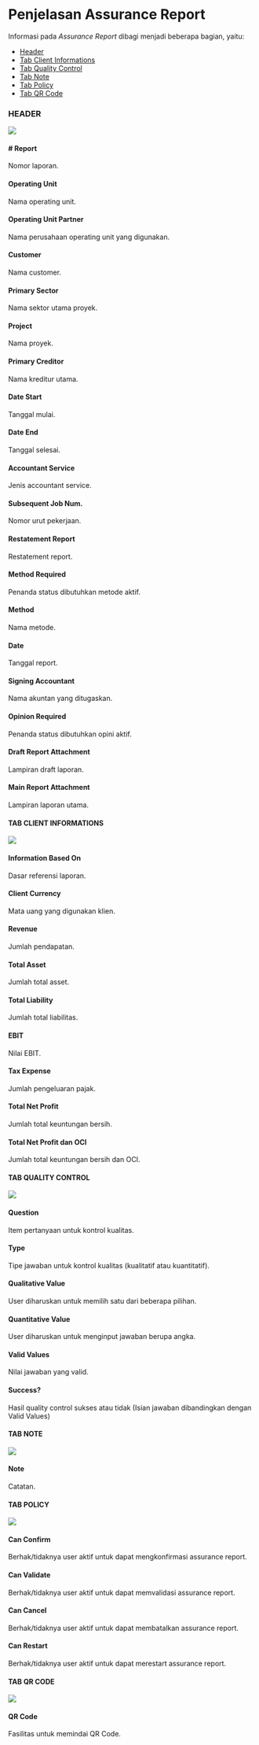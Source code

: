 # Penjelasan Assurance Report

Informasi pada *Assurance Report* dibagi menjadi beberapa bagian, yaitu:

* [Header](#bagian-header)
* [Tab Client Informations](#tab-client-informations)
* [Tab Quality Control](#tab-quality-control)
* [Tab Note](#tab-note)
* [Tab Policy](#tab-policy)
* [Tab QR Code](#tab-qr-code)

### <a name="bagian-header">HEADER</a>

![](../../img/assurance-report/bagian-header.png)

#### <a name="field-no-report"># Report</a>

Nomor laporan.

#### <a name="field-operating-unit">Operating Unit</a>

Nama operating unit.

#### <a name="field-operating-unit-partner">Operating Unit Partner</a>

Nama perusahaan operating unit yang digunakan.

#### <a name="field-customer">Customer</a>

Nama customer.

#### <a name="field-primary-sector">Primary Sector</a>

Nama sektor utama proyek.

#### <a name="field-project">Project</a>

Nama proyek.

#### <a name="field-primary-creditor">Primary Creditor</a>

Nama kreditur utama.

#### <a name="field-date-start">Date Start</a>

Tanggal mulai.

#### <a name="field-date-end">Date End</a>

Tanggal selesai.

#### <a name="field-accountant-service">Accountant Service</a>

Jenis accountant service.

#### <a name="field-subsequent-job">Subsequent Job Num.</a>

Nomor urut pekerjaan.

#### <a name="field-retatement-report">Restatement Report</a>

Restatement report.

#### <a name="field-method-required">Method Required</a>

Penanda status dibutuhkan metode aktif.

#### <a name="field-method">Method</a>

Nama metode.

#### <a name="field-date">Date</a>

Tanggal report.

#### <a name="field-signing-accountant">Signing Accountant</a>

Nama akuntan yang ditugaskan.

#### <a name="field-opinion-required">Opinion Required</a>

Penanda status dibutuhkan opini aktif.

#### <a name="field-draft-report-attachment">Draft Report Attachment</a>

Lampiran draft laporan.

#### <a name="field-main-report-attachment">Main Report Attachment</a>

Lampiran laporan utama.

#### <a name="tab-client-informations">TAB CLIENT INFORMATIONS</a>

![](../../img/assurance-report/tab-client-informations.png)

#### <a name="field-information-based-on">Information Based On</a>

Dasar referensi laporan.

#### <a name="field-client-currency">Client Currency</a>

Mata uang yang digunakan klien.

#### <a name="field-revenue">Revenue</a>

Jumlah pendapatan.

#### <a name="field-total-asset">Total Asset</a>

Jumlah total asset.

#### <a name="field-total-liability">Total Liability</a>

Jumlah total liabilitas.

#### <a name="field-ebit">EBIT</a>

Nilai EBIT.

#### <a name="field-tax-expense">Tax Expense</a>

Jumlah pengeluaran pajak.

#### <a name="field-total-net-profit">Total Net Profit</a>

Jumlah total keuntungan bersih.

#### <a name="field-total-net-profit-oci">Total Net Profit dan OCI</a>

Jumlah total keuntungan bersih dan OCI.

#### <a name="tab-quality-control">TAB QUALITY CONTROL</a>

![](../../img/assurance-report/tab-quality-control.png)

#### <a name="field-question">Question</a>

Item pertanyaan untuk kontrol kualitas.

#### <a name="field-question-type">Type</a>

Tipe jawaban untuk kontrol kualitas (kualitatif atau kuantitatif).

#### <a name="field-qualitative-value">Qualitative Value</a>

User diharuskan untuk memilih satu dari beberapa pilihan.

#### <a name="field-quantitative-value">Quantitative Value</a>

User diharuskan untuk menginput jawaban berupa angka.

#### <a name="field-valid-values">Valid Values</a>

Nilai jawaban yang valid.

#### <a name="field-success">Success?</a>

Hasil quality control sukses atau tidak (Isian jawaban dibandingkan dengan Valid Values)

#### <a name="tab-note">TAB NOTE</a>

![](../../img/assurance-report/tab-note.png)

#### <a name="field-note">Note</a>

Catatan.

#### <a name="tab-policy">TAB POLICY</a>

![](../../img/assurance-report/tab-policy.png)

#### <a name="field-can-confirm">Can Confirm</a>

Berhak/tidaknya user aktif untuk dapat mengkonfirmasi assurance report.

#### <a name="field-can-validate">Can Validate</a>

Berhak/tidaknya user aktif untuk dapat memvalidasi assurance report.

#### <a name="field-can-cancel">Can Cancel</a>

Berhak/tidaknya user aktif untuk dapat membatalkan assurance report.

#### <a name="field-can-restart">Can Restart</a>

Berhak/tidaknya user aktif untuk dapat merestart assurance report.

#### <a name="tab-qr-code">TAB QR CODE</a>

![](../../img/assurance-report/tab-qr-code.png)

#### <a name="field-qr-code">QR Code</a>

Fasilitas untuk memindai QR Code.
